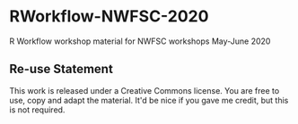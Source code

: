 # RWorkflow-NWFSC-2020
R Workflow workshop material for NWFSC workshops May-June 2020

## Re-use Statement

This work is released under a Creative Commons license. You are free to use, copy and adapt the material. It'd be nice if you gave me credit, but this is not required.

